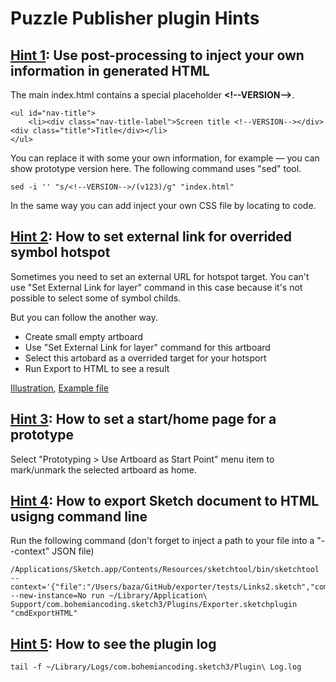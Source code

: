 # Puzzle Publisher plugin Hints

## [Hint 1](#hint1): Use post-processing to inject your own information in generated HTML

The main index.html contains a special placeholder **\<!\-\-VERSION\-\-\>**.

	<ul id="nav-title">
    	<li><div class="nav-title-label">Screen title <!--VERSION--></div><div class="title">Title</div></li>
    </ul>

You can replace it with some your own information, for example — you can show prototype version here.
The following command uses "sed" tool.

	sed -i '' "s/<!--VERSION-->/(v123)/g" "index.html"
	
In the same way you can add inject your own CSS file by locating to <!--HEAD_INJECT--> code.


## [Hint 2](#hint2): How to set external link for overrided symbol hotspot 

Sometimes you need to set an external URL for hotspot target. You can't use "Set External Link for layer" command in this case because it's not possible to select some of symbol childs. 

But you can follow the another way. 
- Create small empty artboard
- Use "Set External Link for layer" command for this artboard
- Select this artobard as a overrided target for your hotsport 
- Run Export to HTML to see a result

[Illustration](https://github.com/ingrammicro/puzzle-publisher/raw/master/tests/Pictures/Link-ExternalArtboard.png), [Example file](https://github.com/ingrammicro/puzzle-publisher/raw/master/tests/Link-ExternalArtboard.sketch)


## [Hint 3](#hint3): How to set a start/home page for a prototype
Select "Prototyping > Use Artboard as Start Point" menu item to mark/unmark the selected artboard as home.

## [Hint 4](#hint4): How to export Sketch document to  HTML usigng command line
Run the following command (don't forget to inject a path to your file into  a "--context" JSON file)

	/Applications/Sketch.app/Contents/Resources/sketchtool/bin/sketchtool  --context='{"file":"/Users/baza/GitHub/exporter/tests/Links2.sketch","commands":"sync,export,publish,save,close"}' --new-instance=No run ~/Library/Application\ Support/com.bohemiancoding.sketch3/Plugins/Exporter.sketchplugin "cmdExportHTML"

## [Hint 5](#hint5): How to see the plugin log
	tail -f ~/Library/Logs/com.bohemiancoding.sketch3/Plugin\ Log.log
